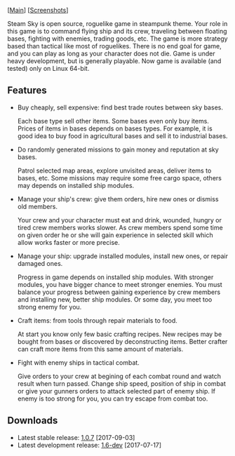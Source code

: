 \[[Main](README.md)\] \[[Screenshots](screenshots.md)\]

Steam Sky is open source, roguelike game in steampunk theme. Your role in this
game is to command flying ship and its crew, traveling between floating bases, 
fighting with enemies, trading goods, etc. The game is more strategy based 
than tactical like most of roguelikes. There is no end goal for game, and you 
can play as long as your character does not die. Game is under heavy 
development, but is generally playable. Now game is available (and tested) 
only on Linux 64-bit.

## Features
- Buy cheaply, sell expensive: find best trade routes between sky bases.

    Each base type sell other items. Some bases even only buy items. Prices of
    items in bases depends on bases types. For example, it is good idea to buy
    food in agricultural bases and sell it to industrial bases.

- Do randomly generated missions to gain money and reputation at sky bases.

    Patrol selected map areas, explore unvisited areas, deliver items to bases,
    etc. Some missions may require some free cargo space, others may depends on
    installed ship modules.

- Manage your ship's crew: give them orders, hire new ones or dismiss old 
  members.

    Your crew and your character must eat and drink, wounded, hungry or tired
    crew members works slower. As crew members spend some time on given order
    he or she will gain experience in selected skill which allow works faster
    or more precise.

- Manage your ship: upgrade installed modules, install new ones, or repair
  damaged ones.

    Progress in game depends on installed ship modules. With stronger modules,
    you have bigger chance to meet stronger enemies. You must balance your
    progress between gaining experience by crew members and installing new,
    better ship modules. Or some day, you meet too strong enemy for you.

- Craft items: from tools through repair materials to food.

    At start you know only few basic crafting recipes. New recipes may be
    bought from bases or discovered by deconstructing items. Better crafter can
    craft more items from this same amount of materials.

- Fight with enemy ships in tactical combat.

    Give orders to your crew at begining of each combat round and watch result
    when turn passed. Change ship speed, position of ship in combat or give
    your gunners orders to attack selected part of enemy ship. If enemy is too
    strong for you, you can try escape from combat too.

## Downloads
- Latest stable release:
  [1.0.7](https://github.com/thindil/steamsky/releases/tag/v1.0.7) [2017-09-03]
- Latest development release:
  [1.6-dev](https://github.com/thindil/steamsky/releases/tag/v1.6-dev)
  [2017-07-17]
